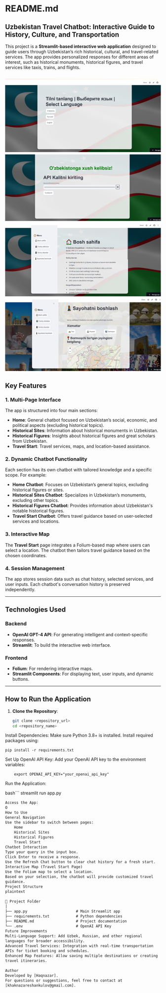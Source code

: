 # README.md  

## Uzbekistan Travel Chatbot: Interactive Guide to History, Culture, and Transportation  

This project is a **Streamlit-based interactive web application** designed to guide users through Uzbekistan’s rich historical, cultural, and travel-related services. The app provides personalized responses for different areas of interest, such as historical monuments, historical figures, and travel services like taxis, trains, and flights.  

![alt text](image.png)
![alt text](image-1.png)
![alt text](image-2.png)
![alt text](image-3.png)
---

## Key Features  

### 1. **Multi-Page Interface**  
The app is structured into four main sections:  
- **Home**: General chatbot focused on Uzbekistan’s social, economic, and political aspects (excluding historical topics).  
- **Historical Sites**: Information about historical monuments in Uzbekistan.  
- **Historical Figures**: Insights about historical figures and great scholars from Uzbekistan.  
- **Travel Start**: Travel services, maps, and location-based assistance.  

### 2. **Dynamic Chatbot Functionality**  
Each section has its own chatbot with tailored knowledge and a specific scope. For example:  
- **Home Chatbot**: Focuses on Uzbekistan’s general topics, excluding historical figures or sites.  
- **Historical Sites Chatbot**: Specializes in Uzbekistan’s monuments, excluding other topics.  
- **Historical Figures Chatbot**: Provides information about Uzbekistan's notable historical figures.  
- **Travel Start Chatbot**: Offers travel guidance based on user-selected services and locations.  

### 3. **Interactive Map**  
The **Travel Start** page integrates a Folium-based map where users can select a location. The chatbot then tailors travel guidance based on the chosen coordinates.  

### 4. **Session Management**  
The app stores session data such as chat history, selected services, and user inputs. Each chatbot's conversation history is preserved independently.  

---

## Technologies Used  

### **Backend**  
- **OpenAI GPT-4 API**: For generating intelligent and context-specific responses.  
- **Streamlit**: To build the interactive web interface.  

### **Frontend**  
- **Folium**: For rendering interactive maps.  
- **Streamlit Components**: For displaying text, user inputs, and dynamic buttons.  

---

## How to Run the Application  

1. **Clone the Repository**:  
   ```bash  
   git clone <repository_url>  
   cd <repository_name>  
Install Dependencies:
Make sure Python 3.8+ is installed. Install required packages using:

```
pip install -r requirements.txt  
```
Set Up OpenAI API Key:
Add your OpenAI API key to the environment variables:

```
    export OPENAI_API_KEY="your_openai_api_key"  
```
Run the Application:

bash```
    streamlit run app.py 
```
Access the App:
O
How to Use
General Navigation
Use the sidebar to switch between pages:
    Home
    Historical Sites
    Historical Figures
    Travel Start
Chatbot Interaction
Type your query in the input box.
Click Enter to receive a response.
Use the Refresh Chat button to clear chat history for a fresh start.
Interactive Map (Travel Start Page)
Use the Folium map to select a location.
Based on your selection, the chatbot will provide customized travel guidance.
Project Structure
plaintext

📂 Project Folder  
│  
├── app.py                      # Main Streamlit app  
├── requirements.txt            # Python dependencies  
├── README.md                   # Project documentation  
└── .env                        # OpenAI API Key  
Future Improvements
Multi-Language Support: Add Uzbek, Russian, and other regional languages for broader accessibility.
Advanced Travel Services: Integration with real-time transportation APIs for ticket booking and schedules.
Enhanced Map Features: Allow saving multiple destinations or creating travel itineraries.

Author
Developed by [Haqnazar].
For questions or suggestions, feel free to contact at [khaknazareshankulov@gmail.com].







